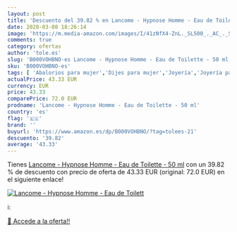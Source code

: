 ```yaml
---
layout: post
title: 'Descuento del 39.82 % en Lancome - Hypnose Homme - Eau de Toilett'
date: 2020-03-08 18:26:14
image: 'https://m.media-amazon.com/images/I/41zNfX4-ZnL._SL500_._AC_._SL400_.jpg'
comments: true
category: ofertas
author: 'tole.es'
slug: 'B000VOHBNO-es Lancome - Hypnose Homme - Eau de Toilette - 50 ml'
sku: 'B000VOHBNO-es'
tags: [ 'Abalorios para mujer','Dijes para mujer','Joyería','Joyería para mujer','de','eau','toilette', ]
actualPrice: 43.33 EUR
currency: EUR
price: 43.33
comparePrice: 72.0 EUR
prodname: 'Lancome - Hypnose Homme - Eau de Toilette - 50 ml'
country: 'es'
flag: '🇪🇸'
brand: ''
buyurl: 'https://www.amazon.es/dp/B000VOHBNO/?tag=tolees-21'
descuento: '39.82'
average: '43.33'
---
```


Tienes [Lancome - Hypnose Homme - Eau de Toilette - 50 ml](https://www.amazon.es/dp/B000VOHBNO/?tag=tolees-21) con un 39.82 % de descuento con precio de oferta de 43.33 EUR (original: 72.0 EUR) en el siguiente enlace!

[![Lancome - Hypnose Homme - Eau de Toilett](https://m.media-amazon.com/images/I/41zNfX4-ZnL._SL500_._AC_._SL400_.jpg)](https://www.amazon.es/dp/B000VOHBNO/?tag=tolees-21)

ℹ️:


[🛒 Accede a la oferta!!](https://www.amazon.es/dp/B000VOHBNO/?tag=tolees-21)
